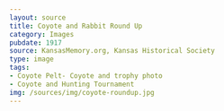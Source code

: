 ```yaml
---
layout: source
title: Coyote and Rabbit Round Up
category: Images
pubdate: 1917
source: KansasMemory.org, Kansas Historical Society 
type: image
tags: 
- Coyote Pelt- Coyote and trophy photo
- Coyote and Hunting Tournament 
img: /sources/img/coyote-roundup.jpg 
---
```

